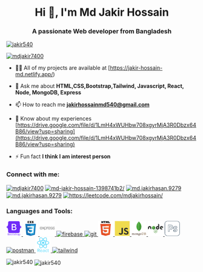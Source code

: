 <h1 align="center">Hi 👋, I'm Md Jakir Hossain</h1>
<h3 align="center">A passionate Web developer from Bangladesh</h3>

<p align="left"> <a href="https://github.com/ryo-ma/github-profile-trophy"><img src="https://github-profile-trophy.vercel.app/?username=jakir540" alt="jakir540" /></a> </p>

<p align="left"> <a href="https://twitter.com/mdjakir7400" target="blank"><img src="https://img.shields.io/twitter/follow/mdjakir7400?logo=twitter&style=for-the-badge" alt="mdjakir7400" /></a> </p>

- 👨‍💻 All of my projects are available at [https://jakir-hossain-md.netlify.app/)

- 💬 Ask me about **HTML,CSS,Bootstrap,Tailwind, Javascript, React, Node, MongoDB, Express**

- 📫 How to reach me **jakirhossainmd540@gmail.com**

- 📄 Know about my experiences [https://drive.google.com/file/d/1LmH4xWUHbw708xgyrMjA3R0Dbzx64B86/view?usp=sharing](https://drive.google.com/file/d/1LmH4xWUHbw708xgyrMjA3R0Dbzx64B86/view?usp=sharing)

- ⚡ Fun fact **I think I am interest person**

<h3 align="left">Connect with me:</h3>
<p align="left">
<a href="https://twitter.com/mdjakir7400" target="blank"><img align="center" src="https://raw.githubusercontent.com/rahuldkjain/github-profile-readme-generator/master/src/images/icons/Social/twitter.svg" alt="mdjakir7400" height="30" width="40" /></a>
<a href="https://linkedin.com/in/md-jakir-hossain-1398741b2/" target="blank"><img align="center" src="https://raw.githubusercontent.com/rahuldkjain/github-profile-readme-generator/master/src/images/icons/Social/linked-in-alt.svg" alt="md-jakir-hossain-1398741b2/" height="30" width="40" /></a>
<a href="https://fb.com/md.jakirhasan.9279" target="blank"><img align="center" src="https://raw.githubusercontent.com/rahuldkjain/github-profile-readme-generator/master/src/images/icons/Social/facebook.svg" alt="md.jakirhasan.9279" height="30" width="40" /></a>
<a href="https://instagram.com/md.jakirhasan.9279" target="blank"><img align="center" src="https://raw.githubusercontent.com/rahuldkjain/github-profile-readme-generator/master/src/images/icons/Social/instagram.svg" alt="md.jakirhasan.9279" height="30" width="40" /></a>
<a href="https://leetcode.com/MdJakirHossain/" target="blank"><img align="center" src="https://raw.githubusercontent.com/rahuldkjain/github-profile-readme-generator/master/src/images/icons/Social/leet-code.svg" alt="https://leetcode.com/mdjakirhossain/" height="30" width="40" /></a>
</p>

<h3 align="left">Languages and Tools:</h3>
<p align="left"> <a href="https://getbootstrap.com" target="_blank" rel="noreferrer"> <img src="https://raw.githubusercontent.com/devicons/devicon/master/icons/bootstrap/bootstrap-plain-wordmark.svg" alt="bootstrap" width="40" height="40"/> </a> <a href="https://www.w3schools.com/css/" target="_blank" rel="noreferrer"> <img src="https://raw.githubusercontent.com/devicons/devicon/master/icons/css3/css3-original-wordmark.svg" alt="css3" width="40" height="40"/> </a> <a href="https://expressjs.com" target="_blank" rel="noreferrer"> <img src="https://raw.githubusercontent.com/devicons/devicon/master/icons/express/express-original-wordmark.svg" alt="express" width="40" height="40"/> </a> <a href="https://firebase.google.com/" target="_blank" rel="noreferrer"> <img src="https://www.vectorlogo.zone/logos/firebase/firebase-icon.svg" alt="firebase" width="40" height="40"/> </a> <a href="https://git-scm.com/" target="_blank" rel="noreferrer"> <img src="https://www.vectorlogo.zone/logos/git-scm/git-scm-icon.svg" alt="git" width="40" height="40"/> </a> <a href="https://www.w3.org/html/" target="_blank" rel="noreferrer"> <img src="https://raw.githubusercontent.com/devicons/devicon/master/icons/html5/html5-original-wordmark.svg" alt="html5" width="40" height="40"/> </a> <a href="https://developer.mozilla.org/en-US/docs/Web/JavaScript" target="_blank" rel="noreferrer"> <img src="https://raw.githubusercontent.com/devicons/devicon/master/icons/javascript/javascript-original.svg" alt="javascript" width="40" height="40"/> </a> <a href="https://www.mongodb.com/" target="_blank" rel="noreferrer"> <img src="https://raw.githubusercontent.com/devicons/devicon/master/icons/mongodb/mongodb-original-wordmark.svg" alt="mongodb" width="40" height="40"/> </a> <a href="https://nodejs.org" target="_blank" rel="noreferrer"> <img src="https://raw.githubusercontent.com/devicons/devicon/master/icons/nodejs/nodejs-original-wordmark.svg" alt="nodejs" width="40" height="40"/> </a> <a href="https://www.photoshop.com/en" target="_blank" rel="noreferrer"> <img src="https://raw.githubusercontent.com/devicons/devicon/master/icons/photoshop/photoshop-line.svg" alt="photoshop" width="40" height="40"/> </a> <a href="https://postman.com" target="_blank" rel="noreferrer"> <img src="https://www.vectorlogo.zone/logos/getpostman/getpostman-icon.svg" alt="postman" width="40" height="40"/> </a> <a href="https://reactjs.org/" target="_blank" rel="noreferrer"> <img src="https://raw.githubusercontent.com/devicons/devicon/master/icons/react/react-original-wordmark.svg" alt="react" width="40" height="40"/> </a> <a href="https://tailwindcss.com/" target="_blank" rel="noreferrer"> <img src="https://www.vectorlogo.zone/logos/tailwindcss/tailwindcss-icon.svg" alt="tailwind" width="40" height="40"/> </a> </p>

<p><img align="left" src="https://github-readme-stats.vercel.app/api/top-langs?username=jakir540&show_icons=true&locale=en&layout=compact" alt="jakir540" /></p>

<p>&nbsp;<img align="center" src="https://github-readme-stats.vercel.app/api?username=jakir540&show_icons=true&locale=en" alt="jakir540" /></p>
